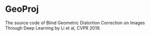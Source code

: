 # GeoProj
The source code of Blind Geometric Distortion Correction on Images Through Deep Learning by Li et al, CVPR 2019. 

